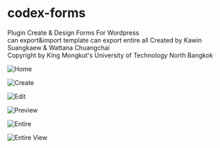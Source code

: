 # codex-forms<br>
Plugin Create &amp; Design Forms For Wordpress<br>
can export&import template
can export entire all
Created by Kawin Suangkaew & Wattana Chuangchai<br>
Copyright by King Mongkut's University of Technology North Bangkok


![Home](https://user-images.githubusercontent.com/52598796/166143125-bb82020f-c6f2-4b1d-9d46-cc275cfe64b0.jpeg)

![Create](https://user-images.githubusercontent.com/52598796/166143126-e2a93c09-1a48-41a0-b32c-bfe718fdc43e.jpeg)

![Edit](https://user-images.githubusercontent.com/52598796/166143127-4f2d420c-2d80-4efd-8f55-fa07069d4746.jpeg)

![Preview](https://user-images.githubusercontent.com/52598796/166143130-6857c4ef-d82b-4248-9856-287f7e701dff.jpeg)

![Entire](https://user-images.githubusercontent.com/52598796/166143131-ceca9c23-3b78-4e30-ad1a-9885a5a1ef07.jpeg)

![Entire View](https://user-images.githubusercontent.com/52598796/166143132-a7f9e11b-e36a-48c2-ade6-19dbcb37e0db.jpeg)
